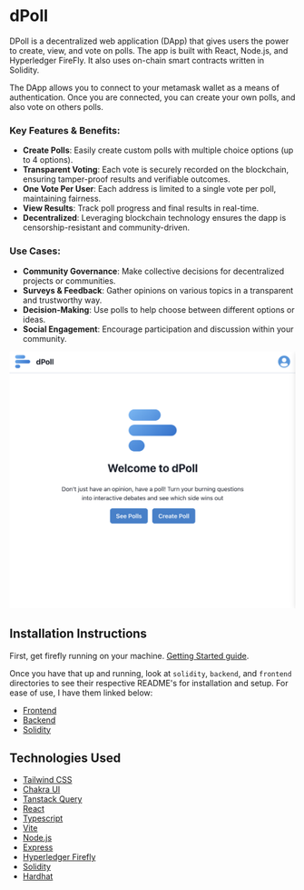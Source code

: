 # dPoll

DPoll is a decentralized web application (DApp) that gives users the power to create, view, and vote on polls. The app is built with React, Node.js, and Hyperledger FireFly. It also uses on-chain smart contracts written in Solidity.

The DApp allows you to connect to your metamask wallet as a means of authentication. Once you are connected, you can create your own polls, and also vote on others polls.

### Key Features & Benefits:

- **Create Polls**: Easily create custom polls with multiple choice options (up to 4 options).
- **Transparent Voting**: Each vote is securely recorded on the blockchain, ensuring tamper-proof results and verifiable outcomes.
- **One Vote Per User**: Each address is limited to a single vote per poll, maintaining fairness.
- **View Results**: Track poll progress and final results in real-time.
- **Decentralized**: Leveraging blockchain technology ensures the dapp is censorship-resistant and community-driven.

### Use Cases:

- **Community Governance**: Make collective decisions for decentralized projects or communities.
- **Surveys & Feedback**: Gather opinions on various topics in a transparent and trustworthy way.
- **Decision-Making**: Use polls to help choose between different options or ideas.
- **Social Engagement**: Encourage participation and discussion within your community.

![HomePage](HomePage.png)

## Installation Instructions

First, get firefly running on your machine. [Getting Started guide](https://hyperledger.github.io/firefly/latest/gettingstarted/).

Once you have that up and running, look at `solidity`, `backend`, and `frontend` directories to see their respective README's for installation and setup. For ease of use, I have them linked below:

- [Frontend](https://github.com/Skrillmau5er/dPoll/tree/master/frontend)
- [Backend](https://github.com/Skrillmau5er/dPoll/tree/master/backend)
- [Solidity](https://github.com/Skrillmau5er/dPoll/tree/master/solidity)

## Technologies Used

- [Tailwind CSS](https://tailwindcss.com/)
- [Chakra UI](https://v2.chakra-ui.com/)
- [Tanstack Query](https://tanstack.com/query/latest/docs/framework/react/overview)
- [React](https://react.dev/)
- [Typescript](https://www.typescriptlang.org/)
- [Vite](https://vitejs.dev/)
- [Node.js](https://nodejs.org/en)
- [Express](https://expressjs.com/)
- [Hyperledger Firefly](https://www.npmjs.com/package/@hyperledger/firefly-sdk)
- [Solidity](https://soliditylang.org/)
- [Hardhat](https://hardhat.org/)

